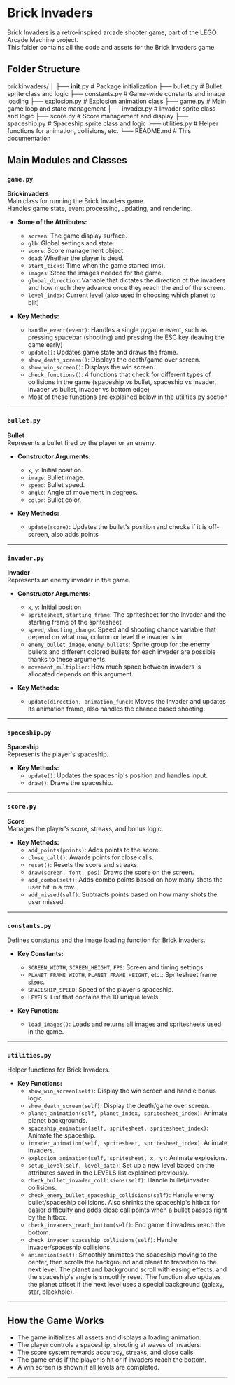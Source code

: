 # Brick Invaders

Brick Invaders is a retro-inspired arcade shooter game, part of the LEGO Arcade Machine project.  
This folder contains all the code and assets for the Brick Invaders game.

## Folder Structure

brickinvaders/
│
├── __init__.py           # Package initialization
├── bullet.py             # Bullet sprite class and logic
├── constants.py          # Game-wide constants and image loading
├── explosion.py          # Explosion animation class
├── game.py               # Main game loop and state management
├── invader.py            # Invader sprite class and logic
├── score.py              # Score management and display
├── spaceship.py          # Spaceship sprite class and logic
├── utilities.py          # Helper functions for animation, collisions, etc.
└── README.md             # This documentation

## Main Modules and Classes

### `game.py`
**Brickinvaders**  
Main class for running the Brick Invaders game.  
Handles game state, event processing, updating, and rendering.

- **Some of the Attributes:**
  - `screen`: The game display surface.
  - `glb`: Global settings and state.
  - `score`: Score management object.
  - `dead`: Whether the player is dead.
  - `start_ticks`: Time when the game started (ms).
  - `images`: Store the images needed for the game.
  - `global_direction`: Variable that dictates the direction of the invaders and how much they advance once they reach the end of the screen.
  - `level_index`: Current level (also used in choosing which planet to blit)

- **Key Methods:**
  - `handle_event(event)`: Handles a single pygame event, such as pressing spacebar (shooting) and pressing the ESC key (leaving the game early)
  - `update()`: Updates game state and draws the frame.
  - `show_death_screen()`: Displays the death/game over screen.
  - `show_win_screen()`: Displays the win screen.
  - `check_functions()`: 4 functions that check for different types of collisions in the game (spaceship vs bullet, spaceship vs invader, invader vs bullet, invader vs bottom edge)
  - Most of these functions are explained below in the utilities.py section

---

### `bullet.py`
**Bullet**  
Represents a bullet fired by the player or an enemy.

- **Constructor Arguments:**
  - `x`, `y`: Initial position.
  - `image`: Bullet image.
  - `speed`: Bullet speed.
  - `angle`: Angle of movement in degrees.
  - `color`: Bullet color.

- **Key Methods:**
  - `update(score)`: Updates the bullet's position and checks if it is off-screen, also adds points

---

### `invader.py`
**Invader**  
Represents an enemy invader in the game.

- **Constructor Arguments:**
  - `x`, `y`: Initial position
  - `spritesheet`, `starting_frame`: The spritesheet for the invader and the starting frame of the spritesheet
  - `speed`, `shooting_change`: Speed and shooting chance variable that depend on what row, column or level the invader is in.
  - `enemy_bullet_image`, `enemy_bullets`: Sprite group for the enemy bullets and different colored bullets for each invader are possible thanks to these arguments.
  - `movement_multiplier`: How much space between invaders is allocated depends on this argument.

- **Key Methods:**
  - `update(direction, animation_func)`: Moves the invader and updates its animation frame, also handles the chance based shooting.
  
---

### `spaceship.py`
**Spaceship**  
Represents the player's spaceship.

- **Key Methods:**
  - `update()`: Updates the spaceship's position and handles input.
  - `draw()`: Draws the spaceship.

---

### `score.py`
**Score**  
Manages the player's score, streaks, and bonus logic.

- **Key Methods:**
  - `add_points(points)`: Adds points to the score.
  - `close_call()`: Awards points for close calls.
  - `reset()`: Resets the score and streaks.
  - `draw(screen, font, pos)`: Draws the score on the screen.
  - `add_combo(self)`: Adds combo points based on how many shots the user hit in a row.
  - `add_missed(self)`: Subtracts points based on how many shots the user missed.

---

### `constants.py`
Defines constants and the image loading function for Brick Invaders.

- **Key Constants:**
  - `SCREEN_WIDTH`, `SCREEN_HEIGHT`, `FPS`: Screen and timing settings.
  - `PLANET_FRAME_WIDTH`, `PLANET_FRAME_HEIGHT`, etc.: Spritesheet frame sizes.
  - `SPACESHIP_SPEED`: Speed of the player's spaceship.
  - `LEVELS`: List that contains the 10 unique levels.

- **Key Function:**
  - `load_images()`: Loads and returns all images and spritesheets used in the game.

---

### `utilities.py`
Helper functions for Brick Invaders.

- **Key Functions:**
  - `show_win_screen(self)`: Display the win screen and handle bonus logic.
  - `show_death_screen(self)`: Display the death/game over screen.
  - `planet_animation(self, planet_index, spritesheet_index)`: Animate planet backgrounds.
  - `spaceship_animation(self, spritesheet, spritesheet_index)`: Animate the spaceship.
  - `invader_animation(self, spritesheet, spritesheet_index)`: Animate invaders.
  - `explosion_animation(self, spritesheet, x, y)`: Animate explosions.
  - `setup_level(self, level_data)`: Set up a new level based on the attributes saved in the LEVELS list explained previously.
  - `check_bullet_invader_collisions(self)`: Handle bullet/invader collisions.
  - `check_enemy_bullet_spaceship_collisions(self)`: Handle enemy bullet/spaceship collisions. Also shrinks the spaceship's hitbox for easier difficulty and adds close call points when a bullet passes right by the hitbox.
  - `check_invaders_reach_bottom(self)`: End game if invaders reach the bottom.
  - `check_invader_spaceship_collisions(self)`: Handle invader/spaceship collisions.
  - `animation(self)`: Smoothly animates the spaceship moving to the center, then scrolls the background and planet to transition to the next level. The planet and background scroll with easing effects, and the spaceship's angle is smoothly reset. The function also updates the planet offset if the next level uses a special background (galaxy, star, blackhole).

---

## How the Game Works

- The game initializes all assets and displays a loading animation.
- The player controls a spaceship, shooting at waves of invaders.
- The score system rewards accuracy, streaks, and close calls.
- The game ends if the player is hit or if invaders reach the bottom.
- A win screen is shown if all levels are completed.

---